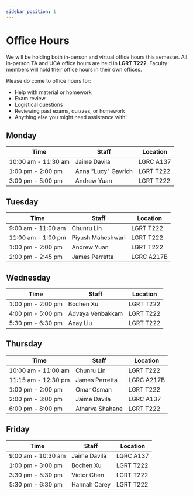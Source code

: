 ```yaml
---
sidebar_position: 1
---
```


# Office Hours

We will be holding both in-person and virtual office hours this semester. All in-person TA and UCA office hours are held in **LGRT T222**. Faculty members will hold their office hours in their own offices.

Please do come to office hours for:

- Help with material or homework
- Exam review
- Logistical questions
- Reviewing past exams, quizzes, or homework
- Anything else you might need assistance with!

## Monday

| **Time**            | **Staff**                | **Location**                                        |
| ------------------- | ------------------------ | --------------------------------------------------- |
| 10:00 am - 11:30 am | Jaime Davila             | LGRC A137                                           |
| 1:00 pm - 2:00 pm   | Anna "Lucy" Gavrich      | LGRT T222                                           |
| 3:00 pm - 5:00 pm   | Andrew Yuan              | LGRT T222                                           |

## Tuesday

| **Time**            | **Staff**                | **Location**                                        |
| ------------------- | ------------------------ | --------------------------------------------------- |
| 9:00 am - 11:00 am  | Chunru Lin               | LGRT T222                                           |
| 11:00 am - 1:00 pm  | Piyush Maheshwari        | LGRT T222                                           |
| 1:00 pm - 2:00 pm   | Andrew Yuan              | LGRT T222                                           |
| 2:00 pm - 2:45 pm   | James Perretta           | LGRC A217B                                          |

## Wednesday

| **Time**            | **Staff**                | **Location**                                        |
| ------------------- | ------------------------ | --------------------------------------------------- |
| 1:00 pm - 2:00 pm   | Bochen Xu                | LGRT T222                                           |
| 4:00 pm - 5:00 pm   | Advaya Venbakkam         | LGRT T222                                           |
| 5:30 pm - 6:30 pm   | Anay Liu                 | LGRT T222                                           |

## Thursday

| **Time**            | **Staff**                | **Location**                                        |
| ------------------- | ------------------------ | --------------------------------------------------- |
| 10:00 am - 11:00 am | Chunru Lin               | LGRT T222                                           |
| 11:15 am - 12:30 pm | James Perretta           | LGRC A217B                                          |
| 1:00 pm - 2:00 pm   | Omar Osman               | LGRT T222                                           |
| 2:00 pm - 3:00 pm   | Jaime Davila             | LGRC A137                                           |
| 6:00 pm - 8:00 pm   | Atharva Shahane          | LGRT T222                                           |

## Friday

| **Time**            | **Staff**                | **Location**                                        |
| ------------------- | ------------------------ | --------------------------------------------------- |
| 9:00 am - 10:30 am  | Jaime Davila             | LGRC A137                                           |
| 1:00 pm - 3:00 pm   | Bochen Xu                | LGRT T222                                           |
| 3:30 pm - 5:30 pm   | Victor Chen              | LGRT T222                                           | 
| 5:30 pm - 6:30 pm   | Hannah Carey             | LGRT T222                                           |